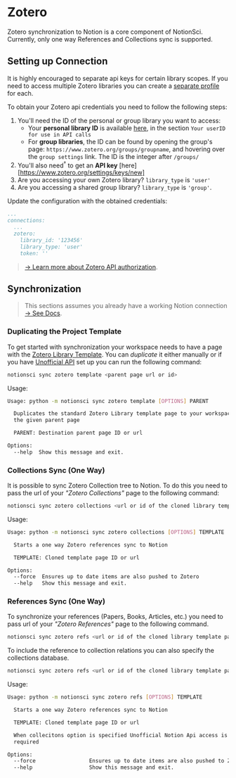 # Zotero
Zotero synchronization to Notion is a core component of NotionSci.
Currently, only one way References and Collections sync is supported.

## Setting up Connection
It is highly encouraged to separate api keys for certain library scopes. 
If you need to access multiple Zotero libraries you can create a [separate profile](configuration.md#profiles) for each.

To obtain your Zotero api credentials you need to follow the following steps:

1. You'll need the ID of the personal or group library you want to access:
    - Your **personal library ID** is available [here](https://www.zotero.org/settings/keys), in the section `Your userID for use in API calls`
    - For **group libraries**, the ID can be found by opening the group's page: `https://www.zotero.org/groups/groupname`, and hovering over the `group settings` link. The ID is the integer after `/groups/`
2. You'll also need<sup>†</sup> to get an **API key** [here][https://www.zotero.org/settings/keys/new]
3. Are you accessing your own Zotero library? `library_type` is `'user'`
4. Are you accessing a shared group library? `library_type` is `'group'`. 

Update the configuration with the obtained credentials:

```yaml
...
connections:
  ...
  zotero:
    library_id: '123456'
    library_type: 'user'
    token: ''
```

> [→ Learn more about Zotero API authorization](https://www.zotero.org/support/dev/web_api/v3/basics#authentication).

## Synchronization
> This sections assumes you already have a working Notion connection [→ See Docs](zotero.md#setting-up-connection).

### Duplicating the Project Template
To get started with synchronization your workspace needs to have a page with the [Zotero Library Template](https://efficacious-alarm-7cc.notion.site/Zotero-Library-908bf67ef61048b79a1a10dfa5826302).
You can _duplicate_ it either manually or if you have [Unofficial API](notion.md#unofficial-api) set up you can run the following command:

```bash
notionsci sync zotero template <parent page url or id>
```

Usage:
```bash
Usage: python -m notionsci sync zotero template [OPTIONS] PARENT

  Duplicates the standard Zotero Library template page to your workspace under
  the given parent page

  PARENT: Destination parent page ID or url

Options:
  --help  Show this message and exit.
```

### Collections Sync (One Way)
It is possible to sync Zotero Collection tree to Notion. To do this you need to pass the url of your _"Zotero Collections"_
page to the following command:

```bash
notionsci sync zotero collections <url or id of the cloned library template page>
```

Usage:
```bash
Usage: python -m notionsci sync zotero collections [OPTIONS] TEMPLATE

  Starts a one way Zotero references sync to Notion

  TEMPLATE: Cloned template page ID or url

Options:
  --force  Ensures up to date items are also pushed to Zotero
  --help   Show this message and exit.
```

### References Sync (One Way)
To synchronize your references (Papers, Books, Articles, etc.) you need to pass url of your _"Zotero References"_
page to the following command.

```bash
notionsci sync zotero refs <url or id of the cloned library template page>
```

To include the reference to collection relations you can also specify the collections database.

```bash
notionsci sync zotero refs <url or id of the cloned library template page>
```

Usage:
```bash
Usage: python -m notionsci sync zotero refs [OPTIONS] TEMPLATE

  Starts a one way Zotero references sync to Notion

  TEMPLATE: Cloned template page ID or url

  When collecitons option is specified Unofficial Notion Api access is
  required

Options:
  --force                 Ensures up to date items are also pushed to Zotero
  --help                  Show this message and exit.

```




